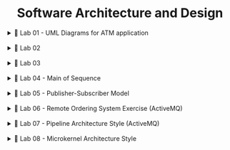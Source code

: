 <h1 align="center">Software Architecture and Design</h1>

<details>
<summary>🚀 Lab 01 - UML Diagrams for ATM application</summary>
<details style="margin-left: 20px">
    <summary>⭐ Use case diagram</summary>

![Use case diagram](./Lab01/UseCase.bmp 'Use case diagram')

</details>

<details style="margin-left: 20px">
    <summary>⭐ Activity diagram</summary>

<details style="margin-left: 30px">
<summary>- Authenticate activity diagram</summary>

![Authenticate activity diagram](./Lab01/AuthenticateActivity.bmp 'Authenticate activity diagram')

</details>

<details style="margin-left: 30px">
<summary>- Withdraw activity diagram</summary>

![Withdraw activity diagram](./Lab01/WithdrawActivity.bmp 'Withdraw activity diagram')

</details>

</details>

<details style="margin-left: 20px">
    <summary>⭐ Sequence diagram</summary>

<details style="margin-left: 30px">
<summary>- Authenticate sequence diagram</summary>

![Authenticate sequence diagram](./Lab01/AuthenticateSequence.bmp 'Authenticate sequence diagram')

</details>

<details style="margin-left: 30px">
<summary>- Withdraw sequence diagram</summary>

![Withdraw sequence diagram](./Lab01/WithdrawSequencebmp.bmp 'Withdraw sequence diagram')

</details>

</details>

<details style="margin-left: 20px">
    <summary>⭐ State chart diagram</summary>

![State chart diagram](./Lab01/StateChartDiagram.bmp 'State chart diagram')

</details>

<details style="margin-left: 20px">
    <summary>⭐ Class diagram</summary>

![Class diagram](./Lab01/ClassDiagram.bmp 'Class diagram')

</details>

<details style="margin-left: 20px">
    <summary>⭐ Object diagram</summary>

![Object diagram](./Lab01/ObjectDiagram.bmp 'Object diagram')

</details>

<details style="margin-left: 20px">
    <summary>⭐ Component diagram</summary>

![Component diagram](./Lab01/ComponentDiagram.bmp 'Component diagram')

</details>

<details style="margin-left: 20px">
    <summary>⭐ Package diagram</summary>

![Package diagram](./Lab01/PackageDiagram.bmp 'Package diagram')

</details>

<details style="margin-left: 20px">
    <summary>⭐ Deployment diagram</summary>

![Deployment diagram](./Lab01/DeploymentDiagram.bmp 'Deployment diagram')

</details>
</details>

<br />

<details>
<summary>🚀 Lab 02</summary>

<details style="margin-left: 20px">
    <summary>⭐ Read java file</summary>

![Parser file](./Lab02/demo/parseFile.png 'Parser file')

</details>

<details style="margin-left: 20px">
    <summary>⭐ Read folder</summary>

![Parser folder](./Lab02/demo/parseFolder.png 'Parser folder')

</details>

<details style="margin-left: 20px">
    <summary>⭐ Reflection class</summary>

![Reflection](./Lab02/demo/reflection.png 'Reflection')

</details>

</details>

<br />

<details>
<summary>🚀 Lab 03</summary>

<details style="margin-left: 20px">
    <summary>⭐ Requirement</summary>

![Requirement](./Lab03/demo/requirement.png 'Requirement')

</details>

<details style="margin-left: 20px">
    <summary>⭐ Package Name</summary>

![Package Name](./Lab03/demo/01_PackageName.png 'Package Name')

</details>

<details style="margin-left: 20px">
    <summary>⭐ Class Name</summary>

![Class Name](./Lab03/demo/02_ClassName.png 'Class Name')

</details>

<details style="margin-left: 20px">
    <summary>⭐ Comment Of Class</summary>

![Comment Of Class](./Lab03/demo/03_CommentOfClass.png 'Comment Of Class')

</details>

<details style="margin-left: 20px">
    <summary>⭐ Field Name</summary>

![Field Name](./Lab03/demo/04_FieldName.png 'Field Name')

</details>

<details style="margin-left: 20px">
    <summary>⭐ Constant</summary>

![Constant](./Lab03/demo/05_Constant.png 'Constant')

</details>

<details style="margin-left: 20px">
    <summary>⭐ Method Name</summary>

![Method Name](./Lab03/demo/06_MethodName_01.png 'Method Name')
![Method Name](./Lab03/demo/06_MethodName_02.png 'Method Name')

</details>

<details style="margin-left: 20px">
    <summary>⭐ Comment Of Method</summary>

![Comment Of Method](./Lab03/demo/07_CommentOfMethod_01.png 'Comment Of Method')
![Comment Of Method](./Lab03/demo/07_CommentOfMethod_02.png 'Comment Of Method')

</details>
</details>

<br />

<details>
<summary>🚀 Lab 04 - Main of Sequence</summary>

<details style="margin-left: 20px">
    <summary>⭐ Requirement</summary>

![Code](./Lab04/demo/requirement.png 'Code')

</details>

<details style="margin-left: 20px">
    <summary>⭐ Result</summary>
    - Analyze project, calculate distance from main sequence and calculate dependency measure using JDepend
    <br />
    - Generate reports automatically with Jdepend-ui
    </details>

<details style="margin-left: 20px">
    <summary>⭐ Code</summary>

![Code](./Lab04/demo/code.png 'Code')

</details>

<details style="margin-left: 20px">
    <summary>⭐ Example result</summary>

![Code](./Lab04/demo/result.jpeg 'Code')

</details>
</details>

<br />

<details>
<summary>🚀 Lab 05 - Publisher-Subscriber Model</summary>

<details style="margin-left: 20px">
    <summary>⭐ Publisher-Subscriber Model</summary>

![Code](./Lab05/demo/pubsubmodel.png 'Publisher-Subscriber Model')

</details>

<details style="margin-left: 20px">
    <summary>⭐ Publisher</summary>

![Code](./Lab05/demo/publisher.png 'Publisher')

</details>

<details style="margin-left: 20px">
    <summary>⭐ Subscriber</summary>

![Code](./Lab05/demo/subscriber.png 'Subscriber')

</details>

<details style="margin-left: 20px">
    <summary>⭐ Implement</summary>

![Code](./Lab05/demo/implement.png 'Implement')

</details>

<details style="margin-left: 20px">
    <summary>⭐ Result</summary>

![Code](./Lab05/demo/result.png 'Result')

</details>

</details>

<br />

<details>
<summary>🚀 Lab 06 - Remote Ordering System Exercise (ActiveMQ)</summary>

<details style="margin-left: 20px">
    <summary>⭐ Requirement</summary>

A remote ordering system allows customers to place orders through an application (desktop/web). The order information is encrypted and sent to the processing system via a messaging service. The system checks the quantity of items in stock and decides whether to confirm or cancel the order. The customer will receive an email notification with the order status.

</details>

<details style="margin-left: 20px">
    <summary>⭐ Database</summary>

![Code](./ActiveMQLabMvn/demo/Database.png 'Code')

</details>

<details style="margin-left: 20px">
    <summary>⭐ Listen for messages</summary>
    
![Code](./ActiveMQLabMvn/demo/Listener.png 'Code')
</details>

<details style="margin-left: 20px">
    <summary>⭐ Encryption and decryption</summary>

![Code](./ActiveMQLabMvn/demo/Encoding.png 'Code')

</details>

<details style="margin-left: 20px">
    <summary>⭐ Architecture</summary>

Layered Architecture

![Code](./ActiveMQLabMvn/demo/LayeredArchitecture.png 'Code')

</details>

<details style="margin-left: 20px">
    <summary>⭐ Implement</summary>

Home Page

![Code](./ActiveMQLabMvn/demo/HomePage.png 'Code')

Cart Page

![Code](./ActiveMQLabMvn/demo/Cart.jpeg 'Code')

Checkout Page

![Code](./ActiveMQLabMvn/demo/Checkout.jpeg 'Code')

Order Success Mail

![Code](./ActiveMQLabMvn/demo/OrderSuccess.png 'Code')

Order Fail Mail

![Code](./ActiveMQLabMvn/demo/OrderFail.png 'Code')

</details>
</details>

<br />

<details>
<summary>🚀 Lab 07 - Pipeline Architecture Style (ActiveMQ)</summary>

<details style="margin-left: 20px">
    <summary>⭐ Polynomial derivative</summary>

![Code](./Lab07_Pipeline/demo/derivative.png 'Code')

</details>

<details style="margin-left: 20px">
    <summary>⭐ Calculate polynomial value</summary>

![Code](./Lab07_Pipeline/demo/calc.png 'Code')

</details>

<details style="margin-left: 20px">
    <summary>⭐ Invoice process</summary>

![Code](./Lab07_PipelineInvoice/demo/process.png 'Code')

</details>

<details style="margin-left: 20px">
    <summary>⭐ Structure project</summary>

![Code](./Lab07_PipelineInvoice/demo/stucture.png 'Code')

</details>

<details style="margin-left: 20px">
    <summary>⭐ Implement</summary>

![Code](./Lab07_PipelineInvoice/demo/implement.png 'Code')

</details>

<details style="margin-left: 20px">
    <summary>⭐ Full code</summary>

![Code](./Lab07_PipelineInvoice/demo/fullcode.png 'Code')

</details>

</details>

<br />

<details>
<summary>🚀 Lab 08 - Microkernel Architecture Style</summary>

<details style="margin-left: 20px">
    <summary>⭐ Requirement</summary>

![Code](./Lab08_Microkernel/demo/requirement.png 'Code')

</details>

<details style="margin-left: 20px">
    <summary>⭐ Project's structure</summary>

![Code](./Lab08_Microkernel/demo/project_structure.png 'Code')

</details>

<details style="margin-left: 20px">
    <summary>⭐ Core module</summary>

![Code](./Lab08_Microkernel/demo/core_module.png 'Code')

</details>

<details style="margin-left: 20px">
    <summary>⭐ Translate English to Vietnamese module</summary>

![Code](./Lab08_Microkernel/demo/english_to_vietnamese_module.png 'Code')

</details>

<details style="margin-left: 20px">
    <summary>⭐ Translate controller</summary>

![Code](./Lab08_Microkernel/demo/translate_controller.png 'Code')

</details>

<details style="margin-left: 20px">
    <summary>⭐ Implement</summary>

![Code](./Lab08_Microkernel/demo/english_to_vietnamese_demo.png 'Code')
![Code](./Lab08_Microkernel/demo/vietnamese_to_english_demo.png 'Code')

</details>

</details>
